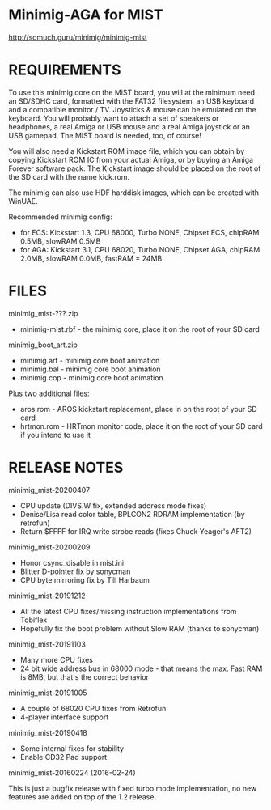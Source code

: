Minimig-AGA for MIST
====================
http://somuch.guru/minimig/minimig-mist

REQUIREMENTS
====================

To use this minimig core on the MiST board, you will at the minimum need an SD/SDHC card, formatted with the FAT32 filesystem, an USB keyboard and a compatible monitor / TV. Joysticks & mouse can be emulated on the keyboard. You will probably want to attach a set of speakers or headphones, a real Amiga or USB mouse and a real Amiga joystick or an USB gamepad. The MiST board is needed, too, of course!

You will also need a Kickstart ROM image file, which you can obtain by copying Kickstart ROM IC from your actual Amiga, or by buying an Amiga Forever software pack. The Kickstart image should be placed on the root of the SD card with the name kick.rom.


The minimig can also use HDF harddisk images, which can be created with WinUAE.

Recommended minimig config:
* for ECS: Kickstart 1.3, CPU 68000, Turbo NONE, Chipset ECS, chipRAM 0.5MB, slowRAM 0.5MB
* for AGA: Kickstart 3.1, CPU 68020, Turbo NONE, Chipset AGA, chipRAM 2.0MB, slowRAM 0.0MB, fastRAM = 24MB

FILES
====================

minimig_mist-???.zip
- minimig-mist.rbf     - the minimig core, place it on the root of your SD card

minimig_boot_art.zip
- minimig.art          - minimig core boot animation
- minimig.bal          - minimig core boot animation
- minimig.cop          - minimig core boot animation

Plus two additional files:
- aros.rom             - AROS kickstart replacement, place in on the root of your SD card
- hrtmon.rom           - HRTmon monitor code, place it on the root of your SD card if you intend to use it

RELEASE NOTES
====================
minimig_mist-20200407

- CPU update (DIVS.W fix, extended address mode fixes)
- Denise/Lisa read color table, BPLCON2 RDRAM implementation (by retrofun)
- Return $FFFF for IRQ write strobe reads (fixes Chuck Yeager's AFT2)

minimig_mist-20200209

- Honor csync_disable in mist.ini
- Blitter D-pointer fix by sonycman
- CPU byte mirroring fix by Till Harbaum

minimig_mist-20191212

- All the latest CPU fixes/missing instruction implementations from Tobiflex
- Hopefully fix the boot problem without Slow RAM (thanks to sonycman)

minimig_mist-20191103

- Many more CPU fixes
- 24 bit wide address bus in 68000 mode - that means the max. Fast RAM is 8MB, but that's the correct behavior

minimig_mist-20191005

- A couple of 68020 CPU fixes from Retrofun
- 4-player interface support

minimig_mist-20190418

- Some internal fixes for stability
- Enable CD32 Pad support

minimig_mist-20160224 (2016-02-24)

This is just a bugfix release with fixed turbo mode implementation, no new features are added on top of the 1.2 release.
